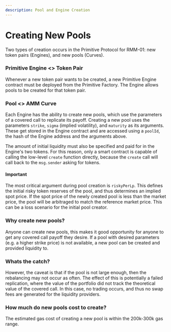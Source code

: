 ```yaml
---
description: Pool and Engine Creation
---
```


# Creating New Pools

Two types of creation occurs in the Primitive Protocol for RMM-01: new token pairs (Engines), and new pools (Curves).

### Primitive Engine <> Token Pair

Whenever a new token pair wants to be created, a new Primitive Engine contract must be deployed from the Primitive Factory. The Engine allows pools to be created for that token pair.

### Pool <> AMM Curve

Each Engine has the ability to create new pools, which use the parameters of a covered call to replicate its payoff. Creating a new pool uses the parameters `strike`, `sigma` (implied volatility), and `maturity` as its arguments. These get stored in the Engine contract and are accessed using a  `poolId`, the hash of the Engine address and the arguments above. 

The amount of initial liquidity must also be specified and paid for in the Engine's two tokens. For this reason, only a smart contract is capable of calling the low-level `create` function directly, because the `create` call will call back to the `msg.sender` asking for tokens.

#### Important

The most critical argument during pool creation is `riskyPerLp`. This defines the initial risky token reserves of the pool, and thus determines an implied spot price. If the spot price of the newly created pool is less than the market price, the pool will be arbitraged to match the reference market price. This can be a loss scenario for the initial pool creator.

### Why create new pools?

Anyone can create new pools, this makes it good opportunity for anyone to get any covered call payoff they desire. If a pool with desired parameters (e.g. a higher strike price) is not available, a new pool can be created and provided liquidity to. 

### Whats the catch?

However, the caveat is that if the pool is not large enough, then the rebalancing may not occur as often. The effect of this is potentially a failed replication, where the value of the portfolio did not track the theoretical value of the covered call. In this case, no trading occurs, and thus no swap fees are generated for the liquidity providers.

### How much do new pools cost to create?

The estimated gas cost of creating a new pool is within the 200k-300k gas range.
